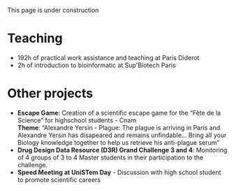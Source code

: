 This page is under construction

# Teaching
- 192h of practical work assistance and teaching at Paris Diderot
- 2h of introduction to bioinformatic at Sup'Biotech Paris  

# Other projects
- **Escape Game**: Creation of a scientific escape game for the “Fête de la Science” for highschool students - Cnam<br> 
**Theme**: “Alexandre Yersin - Plague: The plague is arriving in Paris and Alexandre Yersin has disapeared and remains unfindable… Bring all your Biology knowledge together to help us retrieve his anti-plague serum”
- **Drug Design Data Resource (D3R) Grand Challenge 3 and 4**: Monitoring of 4 groups of 3 to 4 Master students in their participation to the challenge.
- **Speed Meeting at UniSTem Day** - Discussion with high school student to promote scientific careers 
